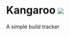 # Kangaroo ![](https://github.com/marcomarchesi/kangaroo/.github/workflows/pypi-publish.yml/badge.svg?event=push)

A simple build tracker
